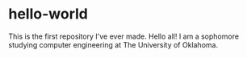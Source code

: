 # hello-world
This is the first repository I've ever made.
Hello all!
I am a sophomore studying computer engineering at The University of Oklahoma.
